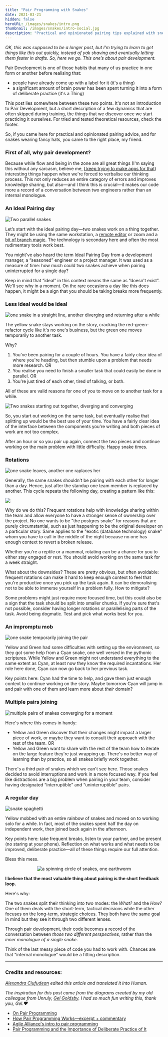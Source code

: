 ```yaml
---
title: "Pair Programming with Snakes"
date: 2021-03-21
hidden: false
heroURL: /images/snakes/intro.png
thumbnail: /images/snakes/intro-social.jpg
description: "Practical and opinionated pairing tips explained with sneaks wearing hats."
---
```


*OK, this was supposed to be a longer post, but I'm trying to learn to get things like this out quickly, instead of yak shaving and eventually letting them fester in drafts. So, here we go. This one’s about pair development.*

Pair Development is one of those habits that many of us practice in one form or another before realising that:

- people have already come up with a label for it (it's a thing)
- a significant amount of brain power has been spent turning it into a form of deliberate practice (it's a Thing)

This post lies somewhere between these two points. It's not an introduction to Pair Development, but a short description of a few dynamics that are often skipped during training, the things that we discover once we start practicing it ourselves. For tried and tested theoretical resources, check the footer.

So, if you came here for practical and opinionated pairing advice, and for snakes wearing fancy hats, you came to the right place, my friend.


### First of all, why pair development? 

Because while flow and being in the zone are all great things (I'm saying this without any sarcasm, believe me, [I keep trying to make apps for that](https://enso.sonnet.io)) interesting things happen when we're forced to verbalise our thinking process. This not only reduces an entire category of errors and improves knowledge sharing, but also—and I think this is crucial—it makes our code more a record of a conversation between two engineers rather than an internal monologue.

### An Ideal Pairing day

![Two parallel snakes](/images/snakes/01.png)

Let’s start with the ideal pairing day—two snakes work on a thing together. They might be using the same workstation, a [remote editor](https://code.visualstudio.com/learn/collaboration/live-share) or zoom and a [bit of branch magic](https://github.com/findmypast-oss/git-mob). The technology is secondary here and often the most rudimentary tools work best. 

You might've also heard the term Ideal Pairing Day from a development manager, a “seasoned” engineer or a project manager. It was used as a measure of time: how much could two snakes achieve when pairing uninterrupted for a single day?

Keep in mind that “ideal” in this context means  the same as “doesn't exist”. We’ll see why in a moment. On the rare occasions a day like this does happen, it might be a sign that you should be taking breaks more frequently.

### Less ideal would be ideal

![one snake in a straight line, another diverging and returning after a while](/images/snakes/02.png)

The yellow snake stays working on the story, cracking the red-green-refactor cycle like it's no one's business, but the green one moves temporarily to another task.

Why?

1. You've been pairing for a couple of hours. You have a fairly clear idea of where you're heading, but then stumble upon a problem that needs more research. OR
2. You realise you need to finish a smaller task that could easily be done in parallel. OR
3. You're just tired of each other, tired of talking, or both. 

All of these are valid reasons for one of you to move on to another task for a while.


![Two snakes starting out together, diverging and converging](/images/snakes/03.png)

So,  you start out working on the same task, but eventually realise that splitting up would be the best use of your time. You have a fairly clear idea of the interface between the components you're writing and both pieces of work are not too complex.

After an hour or so you pair up again, connect the two pieces and continue working on the main problem with little difficulty. Happy snake times.

### Rotations

![one snake leaves, another one raplaces her](/images/snakes/04.png)

Generally, the same snakes shouldn't be pairing with each other for longer than a day. Hence, just after the standup one team member is replaced by another. This cycle repeats the following day, creating a pattern like this:

![](/images/snakes/rotations.png)

Why do we do this? Frequent rotations help with knowledge sharing within the team and allow everyone to have a stronger sense of ownership over the project. No one wants to be "the postgres snake" for reasons that are purely circumstantial, such as just happening to be the original developer on a particular story. Same applies to the "exotic (database technology) snake" whom you have to call in the middle of the night because no one has enough context to revert a broken release.

Whether you're a reptile or a mammal, rotating can be a chance for you to either stay engaged or rest. You should avoid working on the same task for a week straight.

What about the downsides? These are pretty obvious, but often avoidable: frequent rotations can make it hard to keep enough context to feel that you're productive once you pick up the task again. It can be demoralising not to be able to immerse yourself in a problem fully.
How to mitigate?

Some problems might just require more focused time, but this could also be a sign that the task should be split into smaller chunks. If you're sure that's not possible, consider having longer rotations or parallelising parts of the task. Avoid being dogmatic. Test and pick what works best for you.


### An impromptu mob

![one snake temporarily joining the pair](/images/snakes/05.png)

Yellow and Green had some difficulties with setting up the environment, so they got some help from a Cyan snake, one well versed in the pythonic scriptures. While Yellow and Green might not understand everything to the same extent as Cyan, at least now they know the required incantations. Her role here done, Cyan can now  go back to her previous task.

Key points here: Cyan had the time to help, and  gave them just enough context to continue working on the story. Maybe tomorrow Cyan will jump in and pair with one of them and learn more about *their* domain?


### Multiple pairs joining

![multiple pairs of snakes converging for a moment](/images/snakes/06.png)

Here's where this comes in handy:

- Yellow and Green discover that their changes might impact a larger piece of work, or maybe they want to consult their approach with the rest of the team. OR
- Yellow and Green want to share with the rest of the team how to iterate on the large feature they're just wrapping up. There's no better way of learning than by practice, so all snakes briefly work together. 

There's a third pair of snakes which we can't see here. Those snakes decided to avoid interruptions and work in a more focused way. If you feel like distractions are a big problem when pairing in your team, consider having designated “interruptible” and “uninterruptible” pairs.


### A regular day
![snake spaghetti](/images/snakes/07.png)


Yellow mobbed with an entire rainbow of snakes and moved on to working solo for a while. In fact, most of the snakes spent  half  the day on independent work, then joined back again in the afternoon.

Key points here: take  frequent breaks, listen to your partner, and be present (no staring at your phone). Reflection on what works and what needs to be improved, deliberate practice—all of these things require our full attention.

Bless this mess.


<style>
.rotate {
    text-align: center;
    padding: 0 1rem;
}
.rotate img {
    max-width: 40rem;
    animation: spin-those-snakes 6s 1s linear infinite both;
}
@keyframes spin-those-snakes {
    from{ transform: rotate(0); }
    to { transform: rotate(-360deg); }
}
</style>
<div class='rotate'>
    <img src='/images/snakes/circle.png' alt='a spinning circle of snakes, one earthworm' class='rotate'/>
</div>

**I believe that the most valuable thing about pairing is the short feedback loop.**

Here's why:

The two snakes split their thinking into two modes: the *What?* and the *How?* One of them deals with the short-term, tactical decisions while the other focuses on the long-term, strategic choices. They both have the same goal in mind but they see it through two different lenses.

Through pair development, their code becomes a record of the conversation between *those two different perspectives*, rather than the *inner monologue of a single snake*.

Think of the last messy piece of code you had to work with. Chances are that “internal monologue” would be a fitting description.

---

### Credits and resources:

*[Alexandra Ciufudean](https://uk.linkedin.com/in/alexandra-ciufudean-36b65514a) edited this article and translated it into Human.*

*The inspiration for this post came from the diagrams created by my old colleague from Unruly, [Gel Goldsby](https://twitter.com/UnrulyGel). I had so much fun writing this, thank you, Gel.❤️*

- [On Pair Programming](https://martinfowler.com/articles/on-pair-programming.html)
- [How Pair Programming Works—excerpt + commentary](https://www.infoq.com/news/2010/01/how-pair-programming-works/)
- [Agile Alliance's intro to pair programming](https://www.agilealliance.org/glossary/pairing)
- [Pair Programming and the Importance of Deliberate Practice of It](https://medium.com/unruly-engineering/the-many-sides-of-pair-programming-and-the-importance-of-deliberate-practice-of-it-78ffd26293bb)
